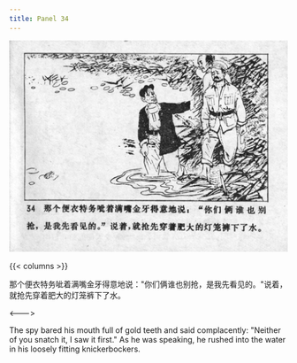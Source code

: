```yaml
---
title: Panel 34
---
```


![niqiu page](./../../../images/niqiu/seifert0397_nqkg_0038_034.jpg)

{{< columns >}}

那个便衣特务呲着满嘴金牙得意地说："你们俩谁也别抢，是我先看见的。"说着，就抢先穿着肥大的灯笼裤下了水。

<--->

The spy bared his mouth full of gold teeth and said complacently: "Neither of you snatch it, I saw it first." As he was speaking, he rushed into the water in his loosely fitting knickerbockers.